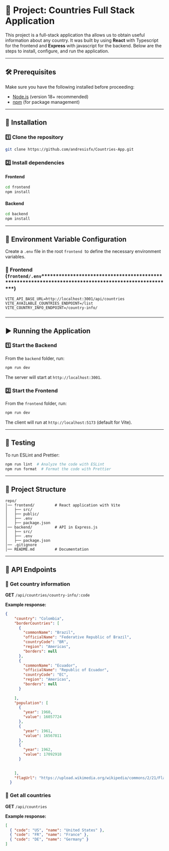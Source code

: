 # 📌 Project: Countries Full Stack Application&#x20;

This project is a full-stack application tha allows us to obtain useful information about any country. It was built by using **React** with Typescript  for the frontend and **Express** with javascript for the backend. Below are the steps to install, configure, and run the application.

---

## 🛠️ **Prerequisites**

Make sure you have the following installed before proceeding:

- [Node.js](https://nodejs.org/) (version 18+ recommended)
- [npm](https://www.npmjs.com/) (for package management)

---

## 🚀 **Installation**

### 1️⃣ Clone the repository

```sh
git clone https://github.com/andresisfx/Countries-App.git
```

### 2️⃣ Install dependencies

#### **Frontend**

```sh
cd frontend
npm install  
```

#### **Backend**

```sh
cd backend
npm install  
```

---

## 🔧 **Environment Variable Configuration**

Create a `.env` file in the root `frontend`  to define the necessary environment variables.

### 📌 **Frontend (********`frontend/.env`********\*\*\*\*\*\*\*\*\*\*\*\*\*\*\*\*\*\*\*\*\*\*\*\*\*\*\*\*\*\*\*\*\*\*\*\*\*\*\*\*\*\*\*\*\*\*\*\*\*\*\*\*\*\*\*\*\*\*\*\*\*\*\*\*\*\*\*\*\*\*\*\*\*\*\*\*\*\*\*\*\*\*\*\*\*\*\*\*\*\*\*\*\*\*\*\*\*\*\*\*)**

```env
VITE_API_BASE_URL=http://localhost:3001/api/countries
VITE_AVAILABLE_COUNTRIES_ENDPOINT=/list
VITE_COUNTRY_INFO_ENDPOINT=/country-info/
```

###

---

## ▶️ **Running the Application**

### 1️⃣ Start the Backend

From the `backend` folder, run:

```sh
npm run dev  
```

The server will start at `http://localhost:3001`.

### 2️⃣ Start the Frontend

From the `frontend` folder, run:

```sh
npm run dev  
```

The client will run at `http://localhost:5173` (default for Vite).

---

## 🧪 **Testing**

To run ESLint and Prettier:

```sh
npm run lint  # Analyze the code with ESLint
npm run format  # Format the code with Prettier
```



---

## 📜 **Project Structure**

```
repo/
│── frontend/         # React application with Vite
│   ├── src/
│   ├── public/
│   ├── .env
│   ├── package.json
│── backend/          # API in Express.js
│   ├── src/
│   ├── .env
│   ├── package.json
│── .gitignore
│── README.md         # Documentation
```

---

## 📡 **API Endpoints**

### 🔹 **Get country information**

**GET** `/api/countries/country-info/:code`

**Example response:**

```json
{
    "country": "Colombia",
    "borderCountries": [
      {
        "commonName": "Brazil",
        "officialName": "Federative Republic of Brazil",
        "countryCode": "BR",
        "region": "Americas",
        "borders": null
      },
      {
        "commonName": "Ecuador",
        "officialName": "Republic of Ecuador",
        "countryCode": "EC",
        "region": "Americas",
        "borders": null
      }
      
    ],
    "population": [
      {
        "year": 1960,
        "value": 16057724
      },
      {
        "year": 1961,
        "value": 16567811
      },
      {
        "year": 1962,
        "value": 17092918
      }
      
      
    ],
    "flagUrl": "https://upload.wikimedia.org/wikipedia/commons/2/21/Flag_of_Colombia.svg"
  }
```

### 🔹 **Get all countries**

**GET** `/api/countries`

**Example response:**

```json
[
  { "code": "US", "name": "United States" },
  { "code": "FR", "name": "France" },
  { "code": "DE", "name": "Germany" }
]
```

